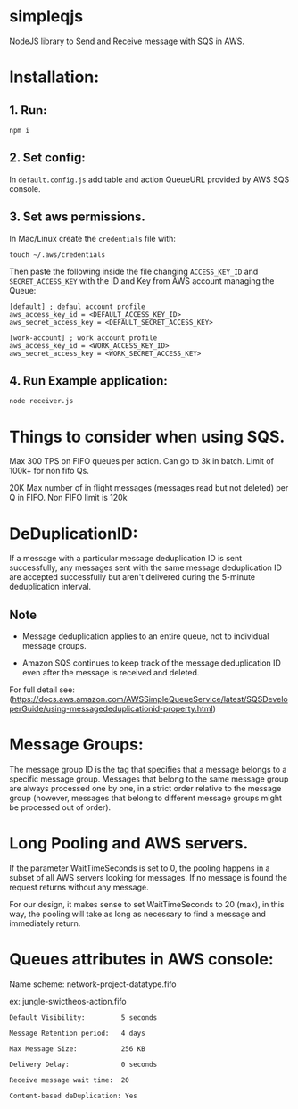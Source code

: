 # simpleqjs
NodeJS library to Send and Receive message with SQS in AWS.

# Installation:

## 1. Run:
    npm i
    
## 2. Set config:
In `default.config.js` add table and action QueueURL provided by AWS SQS console.


## 3. Set aws permissions.
In Mac/Linux create the `credentials` file with:
    
    touch ~/.aws/credentials
Then paste the following inside the file changing `ACCESS_KEY_ID` and `SECRET_ACCESS_KEY` 
with the ID and Key from AWS account managing the Queue:

    [default] ; defaul account profile
    aws_access_key_id = <DEFAULT_ACCESS_KEY_ID>
    aws_secret_access_key = <DEFAULT_SECRET_ACCESS_KEY>
    
    [work-account] ; work account profile
    aws_access_key_id = <WORK_ACCESS_KEY_ID>
    aws_secret_access_key = <WORK_SECRET_ACCESS_KEY>
  
## 4. Run Example application:

    node receiver.js


# Things to consider when using SQS.
Max 300 TPS on FIFO queues per action. Can go to 3k in batch. Limit of 100k+ for non fifo Qs.

20K Max number of in flight messages (messages read but not deleted) per Q in FIFO. Non FIFO limit is 120k



# DeDuplicationID:
If a message with a particular message deduplication ID is sent successfully,
any messages sent with the same message deduplication ID are accepted successfully but
aren't delivered during the 5-minute deduplication interval.

## Note

- Message deduplication applies to an entire queue, not to individual message groups.

- Amazon SQS continues to keep track of the message deduplication ID even after the message is received and deleted.

For full detail see:
(https://docs.aws.amazon.com/AWSSimpleQueueService/latest/SQSDeveloperGuide/using-messagededuplicationid-property.html)


# Message Groups:
The message group ID is the tag that specifies that a message belongs to a specific message group.
Messages that belong to the same message group are always processed one by one, in a strict order
relative to the message group (however, messages that belong to different message groups might be
processed out of order).


# Long Pooling and AWS servers.

If the parameter WaitTimeSeconds is set to 0, the pooling happens in a subset of all AWS servers looking
for messages. If no message is found the request returns without any message.

For our design, it makes sense to set WaitTimeSeconds to 20 (max), in this way, the pooling will take as
long as necessary to find a message and immediately return.


# Queues attributes in AWS console:
Name scheme:
network-project-datatype.fifo

ex: jungle-swictheos-action.fifo

    Default Visibility:         5 seconds

    Message Retention period:   4 days

    Max Message Size:           256 KB

    Delivery Delay:             0 seconds

    Receive message wait time:  20

    Content-based deDuplication: Yes
